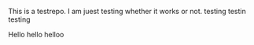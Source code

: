 This is a testrepo.
I am juest testing whether it works or not.
testing testin testing


Hello hello helloo

